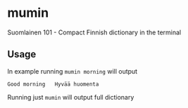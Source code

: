 # mumin
Suomlainen 101 - Compact Finnish dictionary in the terminal

## Usage
In example running `mumin morning` will output
```
Good morning   Hyvää huomenta
```
Running just `mumin` will output full dictionary
